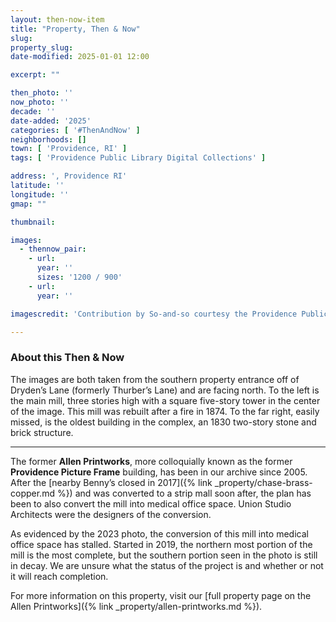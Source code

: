 ```yaml
---
layout: then-now-item
title: "Property, Then & Now"
slug: 
property_slug:
date-modified: 2025-01-01 12:00

excerpt: ""

then_photo: ''
now_photo: ''
decade: ''
date-added: '2025'
categories: [ '#ThenAndNow' ]
neighborhoods: []
town: [ 'Providence, RI' ]
tags: [ 'Providence Public Library Digital Collections' ]

address: ', Providence RI'
latitude: ''
longitude: ''
gmap: ""

thumbnail: 

images:
  - thennow_pair:
    - url: 
      year: ''
      sizes: '1200 / 900'
    - url: 
      year: ''

imagescredit: 'Contribution by So-and-so courtesy the Providence Public Library, <a href="//provlibdigital.org/islandora/object/islandora%253A290" target="_blank">Rhode Island Mills and Mill Villages Photograph Collection</a>'

---
```


### About this Then & Now

The images are both taken from the southern property entrance off of Dryden’s Lane (formerly Thurber’s Lane) and are facing north. To the left is the main mill, three stories high with a square five-story tower in the center of the image. This mill was rebuilt after a fire in 1874. To the far right, easily missed, is the oldest building in the complex, an 1830 two-story stone and brick structure. 

***

The former **Allen Printworks**, more colloquially known as the former **Providence Picture Frame** building, has been in our archive since 2005. After the [nearby Benny’s closed in 2017]({% link _property/chase-brass-copper.md %}) and was converted to a strip mall soon after, the plan has been to also convert the mill into medical office space. Union Studio Architects were the designers of the conversion. 

As evidenced by the 2023 photo, the conversion of this mill into medical office space has stalled. Started in 2019, the northern most portion of the mill is the most complete, but the southern portion seen in the photo is still in decay. We are unsure what the status of the project is and whether or not it will reach completion. 

For more information on this property, visit our [full property page on the Allen Printworks]({% link _property/allen-printworks.md %}).
